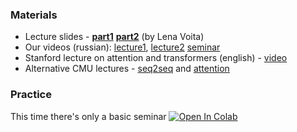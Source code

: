 ### Materials
* Lecture slides - [__part1__](https://github.com/yandexdataschool/nlp_course/blob/d7df7ebe30c8bcf662ec246e36ac0ed8115236c2/resources/slides/nlp19_04_seq2seq_attention.pdf) [__part2__](https://drive.google.com/file/d/1ueMYgH3qhsjn3X6K_mcnMvYjjh9Zvl01/view) (by Lena Voita)
* Our videos (russian): [lecture1](https://yadi.sk/i/CX1M4cKnTuC3kg), [lecture2](https://yadi.sk/i/81nP3AcDIrBE5g) [seminar](https://yadi.sk/i/b_64Rs1anbTx9A)
* Stanford lecture on attention and transformers (english) - [video](https://www.youtube.com/watch?v=5vcj8kSwBCY)
* Alternative CMU lectures - [seq2seq](https://www.youtube.com/watch?v=aHkgjfKvIhk&list=PL8PYTP1V4I8Ba7-rY4FoB4-jfuJ7VDKEE&index=20) and [attention](https://www.youtube.com/watch?v=ullLRKZ99qQ&index=21&list=PL8PYTP1V4I8Ba7-rY4FoB4-jfuJ7VDKEE)

### Practice
This time there's only a basic seminar
[![Open In Colab](https://colab.research.google.com/assets/colab-badge.svg)](https://colab.research.google.com/github/yandexdataschool/practical_dl/blob/fall21/week07_attention/seminar.ipynb)
